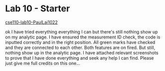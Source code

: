 # Lab 10 - Starter

[cse110-lab10-PaulLai1022](https://cse110-lab10-paullai1022.canny.io/)

ok I have tried everything everything I can but there's still nothing show up on my analytic page. I have ensured the measurement ID check, the code is inputted correctly and in the right position. All green marks have checked and they are connected to each other. Both features are on fired. But still, nothing show up in the analytic page. I have attached relevant screenshots to prove that I have done everything and seek any help I can find. Please just give me full credits on this one...